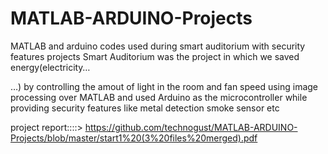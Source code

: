 # MATLAB-ARDUINO-Projects
MATLAB and arduino codes used during smart auditorium with security features projects
Smart Auditorium was the project in which we saved energy(electricity…

…) by controlling the amout of light in the room and fan speed using image processing
over MATLAB and used Arduino as the microcontroller while providing security features like metal detection smoke sensor etc


project report::::> https://github.com/technogust/MATLAB-ARDUINO-Projects/blob/master/start1%20(3%20files%20merged).pdf
